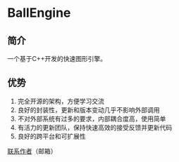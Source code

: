# **BallEngine**
简介
-
一个基于C++开发的快速图形引擎。

优势
-
 1. 完全开源的架构，方便学习交流
 2. 良好的封装性，更新和版本变动几乎不影响外部调用
 3. 不对外部系统有过多的要求，内部耦合度高，使用简单
 4. 有活力的更新团队，保持快速高效的接受反馈并更新代码
 5. 良好的跨平台和可扩展性

[联系作者](http://mail.qq.com/cgi-bin/qm_share?t=qm_mailme&email=ahIPBg8YKgwFEgcLAwZECQUH)（邮箱）
